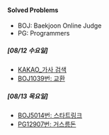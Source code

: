 #### Solved Problems

+ BOJ: Baekjoon Online Judge
+ PG: Programmers

##### [08/12 수요일]
+ [KAKAO_가사 검색](https://programmers.co.kr/learn/courses/30/lessons/60060)
+ [BOJ1039번: 교환](https://www.acmicpc.net/problem/1039)

##### [08/13 목요일]
+ [BOJ5014번: 스타트링크](https://www.acmicpc.net/problem/5014)
+ [PG12907번: 거스름돈](https://programmers.co.kr/learn/courses/30/lessons/12907)
